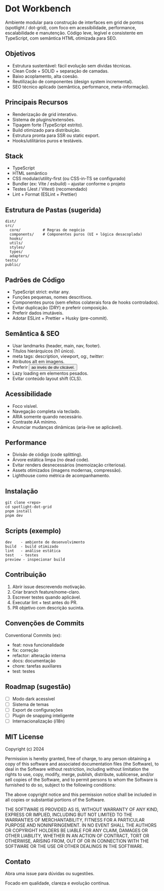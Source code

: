 # Dot Workbench

Ambiente modular para construção de interfaces em grid de pontos (spotlight / dot-grid), com foco em acessibilidade, performance, escalabilidade e manutenção. Código leve, legível e consistente em TypeScript, com semântica HTML otimizada para SEO.

## Objetivos

- Estrutura sustentável: fácil evolução sem dívidas técnicas.
- Clean Code + SOLID + separação de camadas.
- Baixo acoplamento, alta coesão.
- Reutilização de componentes (design system incremental).
- SEO técnico aplicado (semântica, performance, meta-informação).

## Principais Recursos

- Renderização de grid interativo.
- Sistema de plugins/extensões.
- Tipagem forte (TypeScript estrito).
- Build otimizado para distribuição.
- Estrutura pronta para SSR ou static export.
- Hooks/utilitários puros e testáveis.

## Stack

- TypeScript
- HTML semântico
- CSS modular/utility-first (ou CSS-in-TS se configurado)
- Bundler (ex: Vite / esbuild) – ajustar conforme o projeto
- Testes (Jest / Vitest) (recomendado)
- Lint + Format (ESLint + Prettier)

## Estrutura de Pastas (sugerida)

```
dist/
src/
  core/          # Regras de negócio
  components/    # Componentes puros (UI + lógica desacoplada)
  hooks/
  utils/
  styles/
  types/
  adapters/
tests/
public/
```

## Padrões de Código

- TypeScript strict: evitar any.
- Funções pequenas, nomes descritivos.
- Componentes puros (sem efeitos colaterais fora de hooks controlados).
- Evitar duplicação (DRY) e preferir composição.
- Preferir dados imutáveis.
- Adotar ESLint + Prettier + Husky (pre-commit).

## Semântica & SEO

- Usar landmarks (header, main, nav, footer).
- Títulos hierárquicos (h1 único).
- meta tags: description, viewport, og:_, twitter:_
- Atributos alt em imagens.
- Preferir <button> ao invés de div clicável.
- Lazy loading em elementos pesados.
- Evitar conteúdo layout shift (CLS).

## Acessibilidade

- Foco visível.
- Navegação completa via teclado.
- ARIA somente quando necessário.
- Contraste AA mínimo.
- Anunciar mudanças dinâmicas (aria-live se aplicável).

## Performance

- Divisão de código (code splitting).
- Árvore estática limpa (no dead code).
- Evitar renders desnecessários (memoização criteriosa).
- Assets otimizados (imagens modernas, compressão).
- Lighthouse como métrica de acompanhamento.

## Instalação

```
git clone <repo>
cd spotlight-dot-grid
pnpm install
pnpm dev
```

## Scripts (exemplo)

```
dev    - ambiente de desenvolvimento
build  - build otimizado
lint   - análise estática
test   - testes
preview - inspecionar build
```

## Contribuição

1. Abrir issue descrevendo motivação.
2. Criar branch feature/nome-claro.
3. Escrever testes quando aplicável.
4. Executar lint + test antes do PR.
5. PR objetivo com descrição sucinta.

## Convenções de Commits

Conventional Commits (ex):

- feat: nova funcionalidade
- fix: correção
- refactor: alteração interna
- docs: documentação
- chore: tarefas auxiliares
- test: testes

## Roadmap (sugestão)

- [ ] Modo dark acessível
- [ ] Sistema de temas
- [ ] Export de configurações
- [ ] Plugin de snapping inteligente
- [ ] Internacionalização (i18n)

## MIT License

Copyright (c) 2024

Permission is hereby granted, free of charge, to any person obtaining a copy of this software and associated documentation files (the Software), to deal in the Software without restriction, including without limitation the rights to use, copy, modify, merge, publish, distribute, sublicense, and/or sell copies of the Software, and to permit persons to whom the Software is furnished to do so, subject to the following conditions:

The above copyright notice and this permission notice shall be included in all copies or substantial portions of the Software.

THE SOFTWARE IS PROVIDED AS IS, WITHOUT WARRANTY OF ANY KIND, EXPRESS OR IMPLIED, INCLUDING BUT NOT LIMITED TO THE WARRANTIES OF MERCHANTABILITY, FITNESS FOR A PARTICULAR PURPOSE AND NONINFRINGEMENT. IN NO EVENT SHALL THE AUTHORS OR COPYRIGHT HOLDERS BE LIABLE FOR ANY CLAIM, DAMAGES OR OTHER LIABILITY, WHETHER IN AN ACTION OF CONTRACT, TORT OR OTHERWISE, ARISING FROM, OUT OF OR IN CONNECTION WITH THE SOFTWARE OR THE USE OR OTHER DEALINGS IN THE SOFTWARE.

## Contato

Abra uma issue para dúvidas ou sugestões.

Focado em qualidade, clareza e evolução contínua.
